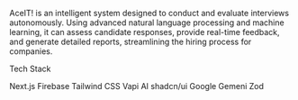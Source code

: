 AceIT! is an intelligent system designed to conduct and evaluate interviews autonomously. Using advanced natural language processing and machine learning, it can assess candidate responses, provide real-time feedback, and generate detailed reports, streamlining the hiring process for companies.

Tech Stack

Next.js 
Firebase 
Tailwind CSS 
Vapi AI 
shadcn/ui 
Google Gemeni 
Zod
